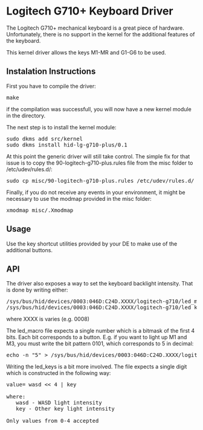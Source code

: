 Logitech G710+ Keyboard Driver
==========================

The Logitech G710+ mechanical keyboard is a great piece of hardware. Unfortunately, there is no support in the kernel for the additional features of the keyboard.

This kernel driver allows the keys M1-MR and G1-G6 to be used.


Instalation Instructions
-------------------------

First you have to compile the driver:
<pre>
make
</pre>

if the compilation was successfull, you will now have a new kernel module in the directory.

The next step is to install the kernel module:

<pre>
sudo dkms add src/kernel
sudo dkms install hid-lg-g710-plus/0.1
</pre>

At this point the generic driver will still take control. The simple fix for that issue is to copy the 90-logitech-g710-plus.rules file from the misc folder to /etc/udev/rules.d/:

<pre>
sudo cp misc/90-logitech-g710-plus.rules /etc/udev/rules.d/
</pre>

Finally, if you do not receive any events in your environment, it might be necessary to use the modmap provided in the misc folder:

<pre>
xmodmap misc/.Xmodmap
</pre>


Usage
--------------------------
Use the key shortcut utilities provided by your DE to make use of the additional buttons.

API
--------------------------
The driver also exposes a way to set the keyboard backlight intensity. That is done by writing either:

<pre>
/sys/bus/hid/devices/0003:046D:C24D.XXXX/logitech-g710/led_macro
/sys/bus/hid/devices/0003:046D:C24D.XXXX/logitech-g710/led_keys
</pre>

where XXXX is varies (e.g. 0008)

The led_macro file expects a single number which is a bitmask of the first 4 bits. Each bit corresponds to a button. E.g. if you want to light up M1 and M3, you must write the bit pattern 0101, which corresponds to 5 in decimal:

<pre>
echo -n "5" > /sys/bus/hid/devices/0003:046D:C24D.XXXX/logitech-g710/led_macro
</pre>

Writing the led_keys is a bit more involved. The file expects a single digit which is constructed in the following way:
<pre>
value= wasd &lt;&lt; 4 | key

where: 
   wasd - WASD light intensity
   key - Other key light intensity

Only values from 0-4 accepted
</pre>
